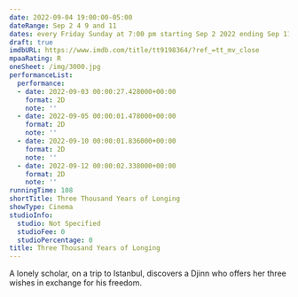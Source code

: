 ```yaml
---
date: 2022-09-04 19:00:00-05:00
dateRange: Sep 2 4 9 and 11
dates: every Friday Sunday at 7:00 pm starting Sep 2 2022 ending Sep 11 2022
draft: true
imdbURL: https://www.imdb.com/title/tt9198364/?ref_=tt_mv_close
mpaaRating: R
oneSheet: /img/3000.jpg
performanceList:
  performance:
  - date: 2022-09-03 00:00:27.428000+00:00
    format: 2D
    note: ''
  - date: 2022-09-05 00:00:01.478000+00:00
    format: 2D
    note: ''
  - date: 2022-09-10 00:00:01.836000+00:00
    format: 2D
    note: ''
  - date: 2022-09-12 00:00:02.338000+00:00
    format: 2D
    note: ''
runningTime: 108
shortTitle: Three Thousand Years of Longing
showType: Cinema
studioInfo:
  studio: Not Specified
  studioFee: 0
  studioPercentage: 0
title: Three Thousand Years of Longing
---
```


A lonely scholar, on a trip to Istanbul, discovers a Djinn who offers her three wishes in exchange for his freedom.